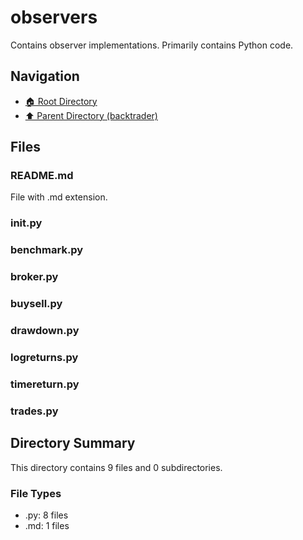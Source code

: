 # observers

Contains observer implementations. Primarily contains Python code.

## Navigation

* [🏠 Root Directory](../../README.md)
* [⬆️ Parent Directory (backtrader)](../README.md)

## Files

### README.md

File with .md extension.

### __init__.py

### benchmark.py

### broker.py

### buysell.py

### drawdown.py

### logreturns.py

### timereturn.py

### trades.py

## Directory Summary

This directory contains 9 files and 0 subdirectories.

### File Types

* .py: 8 files
* .md: 1 files
